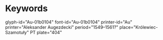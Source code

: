 # Keywords
glyph-id="Au-01b0104"
font-id="Au-01b0104"
printer-id="Au"
printer="Aleksander Augezdecki"
period="1549–1561?"
place="Królewiec-Szamotuły"
PT plate="404"
